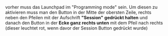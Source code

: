 vorher muss das Launchpad im "Programming mode" sein. Um diesen zu aktivieren muss man den Button in der Mitte der obersten Zeile, rechts neben den Pfeilen mit der Aufschrift **"Session"** **gedrückt halten** und danach den Button in der **Ecke ganz rechts unten** mit dem Pfeil nach rechts (dieser leuchtet rot, wenn davor der Session Button gedrückt wurde)
